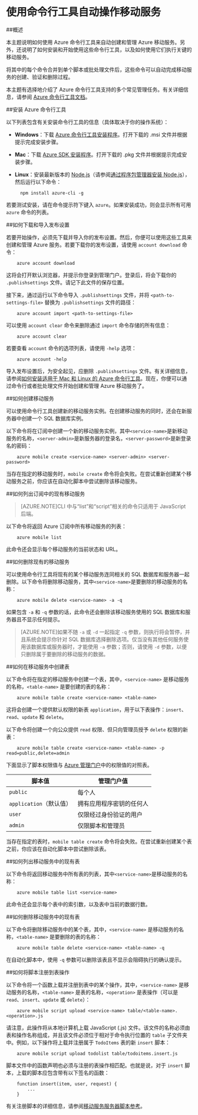 <properties 
	pageTitle="在命令行管理移动服务 | Microsoft Azure" 
	description="了解如何使用命令行工具创建、 部署和管理您的 Azure 移动服务。" 
	services="mobile-services" 
	documentationCenter="Mobile" 
	authors="ggailey777" 
	manager="dwrede" 
	editor=""/>

<tags 
	ms.service="mobile-services" 
	ms.date="11/02/2015" 
	wacn.date=""/>

# 使用命令行工具自动操作移动服务 

##概述

本主题说明如何使用 Azure 命令行工具来自动创建和管理 Azure 移动服务。另外，还说明了如何安装和开始使用这些命令行工具，以及如何使用它们执行关键的移动服务。
 
将其中的每个命令合并到单个脚本或批处理文件后，这些命令可以自动完成移动服务的创建、验证和删除过程。

本主题有选择地介绍了 Azure 命令行工具支持的多个常见管理任务。有关详细信息，请参阅 [Azure 命令行工具文档][reference-docs]。

##安装 Azure 命令行工具

以下列表包含有关安装命令行工具的信息（具体取决于你的操作系统）：

* **Windows**：下载 [Azure 命令行工具安装程序][windows-installer]。打开下载的 .msi 文件并根据提示完成安装步骤。

* **Mac**：下载 [Azure SDK 安装程序][mac-installer]。打开下载的 .pkg 文件并根据提示完成安装步骤。

* **Linux**：安装最新版本的 [Node.js][nodejs-org]（请参阅[通过程序包管理器安装 Node.js][install-node-linux]），然后运行以下命令：

		npm install azure-cli -g

若要测试安装，请在命令提示符下键入 `azure`。如果安装成功，则会显示所有可用 `azure` 命令的列表。

##如何下载和导入发布设置

若要开始操作，必须先下载并导入你的发布设置。然后，你便可以使用这些工具来创建和管理 Azure 服务。若要下载你的发布设置，请使用 `account download` 命令：

		azure account download

这将会打开默认浏览器，并提示你登录到管理门户。登录后，将会下载你的 `.publishsettings` 文件。请记下此文件的保存位置。

接下来，通过运行以下命令导入 `.publishsettings` 文件，并将 `<path-to-settings-file>` 替换为 `.publishsettings` 文件的路径：

		azure account import <path-to-settings-file>

可以使用 <code>account clear</code> 命令来删除通过 <code>import</code> 命令存储的所有信息：

		azure account clear

若要查看 `account` 命令的选项列表，请使用 `-help` 选项：

		azure account -help

导入发布设置后，为安全起见，应删除 `.publishsettings` 文件。有关详细信息，请参阅[如何安装适用于 Mac 和 Linux 的 Azure 命令行工具]。现在，你便可以通过命令行或者批处理文件开始创建和管理 Azure 移动服务了。

##如何创建移动服务

可以使用命令行工具创建新的移动服务实例。在创建移动服务的同时，还会在新服务器中创建一个 SQL 数据库实例。

以下命令将在订阅中创建一个新的移动服务实例，其中`<service-name>`是新移动服务的名称，`<server-admin>`是新服务器的登录名，`<server-password>`是新登录名的密码：

		azure mobile create <service-name> <server-admin> <server-password>

当存在指定的移动服务时，`mobile create` 命令将会失败。在尝试重新创建某个移动服务之前，你应该在自动化脚本中尝试删除该移动服务。

##如何列出订阅中的现有移动服务

> [AZURE.NOTE]CLI 中与“list”和“script”相关的命令只适用于 JavaScript 后端。

以下命令将返回 Azure 订阅中所有移动服务的列表：

		azure mobile list

此命令还会显示每个移动服务的当前状态和 URL。

##如何删除现有的移动服务

可以使用命令行工具将现有的某个移动服务连同相关的 SQL 数据库和服务器一起删除。以下命令将删除移动服务，其中`<service-name>`是要删除的移动服务的名称：

		azure mobile delete <service-name> -a -q

如果包含 `-a` 和 `-q` 参数的话，此命令还会删除该移动服务使用的 SQL 数据库和服务器且不显示任何提示。

> [AZURE.NOTE]如果不随 <code>-a</code> 或 <code>-d</code> 一起指定 <code>-q</code> 参数，则执行将会暂停，并且系统会提示你针对 SQL 数据库选择删除选项。仅当没有其他任何服务使用该数据库或服务器时，才能使用 <code>-a</code> 参数；否则，请使用 <code>-d</code> 参数，以便只删除属于要删除的移动服务的数据。

##如何在移动服务中创建表

以下命令将在指定的移动服务中创建一个表，其中，`<service-name>` 是移动服务的名称，`<table-name>` 是要创建的表的名称：

		azure mobile table create <service-name> <table-name>

这将会创建一个提供默认权限的新表 `application`，用于以下表操作：`insert`、`read`、`update` 和 `delete`。

以下命令将创建一个向公众提供 `read` 权限、但只向管理员授予 `delete` 权限的新表：

		azure mobile table create <service-name> <table-name> -p read=public,delete=admin

下面显示了脚本权限值与 [Azure 管理门户]中的权限值的对照表。

|脚本值|管理门户值|
|---|---|
|`public`|每个人|
|`application`（默认值）|拥有应用程序密钥的任何人|
|`user`|仅限经过身份验证的用户|
|`admin`|仅限脚本和管理员|

当存在指定的表时，`mobile table create` 命令将会失败。在尝试重新创建某个表之前，你应该在自动化脚本中尝试删除该表。

##如何列出移动服务中的现有表

以下命令将返回移动服务中所有表的列表，其中`<service-name>`是移动服务的名称：

		azure mobile table list <service-name>

此命令还会显示每个表中的索引数，以及表中当前的数据行数。

##如何删除移动服务中的现有表

以下命令将删除移动服务中的某个表，其中，`<service-name>` 是移动服务的名称，`<table-name>` 是要删除的表的名称：

		azure mobile table delete <service-name> <table-name> -q

在自动化脚本中，使用 `-q` 参数可以删除该表且不显示会阻碍执行的确认提示。

##如何将脚本注册到表操作

以下命令将一个函数上载并注册到表中的某个操作，其中，`<service-name>` 是移动服务的名称，`<table-name>` 是表的名称，`<operation>` 是表操作（可以是 `read`、`insert`、`update` 或 `delete`）：

		azure mobile script upload <service-name> table/<table-name>.<operation>.js

请注意，此操作将从本地计算机上载 JavaScript (.js) 文件。该文件的名称必须由表和操作名称组成，并且该文件必须位于相对于命令执行位置的 `table` 子文件夹中。例如，以下操作将上载并注册属于 `TodoItems` 表的新 `insert` 脚本：

		azure mobile script upload todolist table/todoitems.insert.js

脚本文件中的函数声明也必须与注册的表操作相匹配。也就是说，对于 `insert` 脚本，上载的脚本应包含带有以下签名的函数：

		function insert(item, user, request) {
		    ...
		} 

有关注册脚本的详细信息，请参阅[移动服务服务器脚本参考]。

<!-- Anchors. -->
[Download and install the command-line tools]: #install
[Download and import publish settings]: #import
[Create a new mobile service]: #create-service
[Get the master key]: #get-master-key
[Create a new table]: #create-table
[Register a new table script]: #register-script
[Delete an existing table]: #delete-table
[Delete an existing mobile service]: #delete-service
[Test the mobile service]: #test-service
[List mobile services]: #list-services
[List tables]: #list-tables
[Next steps]: #next-steps

<!-- Images. -->











<!-- URLs. -->
[移动服务服务器脚本参考]: http://go.microsoft.com/fwlink/p?LinkId=262293

[Azure 管理门户]: https://manage.windowsazure.cn/
[nodejs-org]: http://nodejs.org/
[install-node-linux]: https://github.com/joyent/node/wiki/Installing-Node.js-via-package-manager

[mac-installer]: http://go.microsoft.com/fwlink/p?LinkId=252249
[windows-installer]: http://go.microsoft.com/fwlink/p?LinkID=275464
[reference-docs]: /documentation/articles/virtual-machines-command-line-tools/#Commands_to_manage_mobile_services
[如何安装适用于 Mac 和 Linux 的 Azure 命令行工具]: /zh-cn/documentation/articles/xplat-cli

<!---HONumber=Mooncake_1221_2015-->